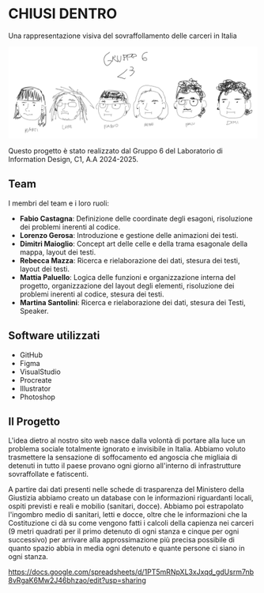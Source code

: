 # CHIUSI DENTRO
Una rappresentazione visiva del sovraffollamento delle carceri in Italia

![preview](readmesketch.png)

Questo progetto è stato realizzato dal Gruppo 6 del Laboratorio di Information Design, C1, A.A 2024-2025.

## Team
I membri del team e i loro ruoli:


- **Fabio Castagna**: Definizione delle coordinate degli esagoni, risoluzione dei problemi inerenti al codice.
- **Lorenzo Gerosa**: Introduzione e gestione delle animazioni dei testi.
- **Dimitri Maioglio**: Concept art delle celle e della trama esagonale della mappa, layout dei testi.
- **Rebecca Mazza**: Ricerca e rielaborazione dei dati, stesura dei testi, layout dei testi.
- **Mattia Paluello**: Logica delle funzioni e organizzazione interna del progetto, organizzazione del layout degli elementi, risoluzione dei problemi inerenti al codice, stesura dei testi.
- **Martina Santolini**: Ricerca e rielaborazione dei dati, stesura dei Testi, Speaker.

## Software utilizzati
- GitHub
- Figma
- VisualStudio
- Procreate
- Illustrator
- Photoshop

## Il Progetto
L'idea dietro al nostro sito web nasce dalla volontà di portare alla luce un problema sociale totalmente ignorato e invisibile in Italia. Abbiamo voluto trasmettere la sensazione di soffocamento ed angoscia che migliaia di detenuti in tutto il paese provano ogni giorno all'interno di infrastrutture sovraffollate e fatiscenti.

A partire dai dati presenti nelle schede di trasparenza del Ministero della Giustizia abbiamo creato un database con le informazioni riguardanti locali, ospiti previsti e reali e mobilio (sanitari, docce). Abbiamo poi estrapolato l'ingombro medio di sanitari, letti e docce, oltre che le informazioni che la Costituzione ci dà su come vengono fatti i calcoli della capienza nei carceri (9 metri quadrati per il primo detenuto di ogni stanza e cinque per ogni successivo) per arrivare alla approssimazione più precisa possibile di quanto spazio abbia in media ogni detenuto e quante persone ci siano in ogni stanza.

https://docs.google.com/spreadsheets/d/1PT5mRNpXL3xJxqd_gdUsrm7nb8vRgaK6Mw2J46bhzao/edit?usp=sharing
